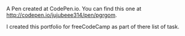 A Pen created at CodePen.io. You can find this one at http://codepen.io/jujubeee314/pen/pgrgom.

 I created this portfolio for freeCodeCamp as part of there list of task.